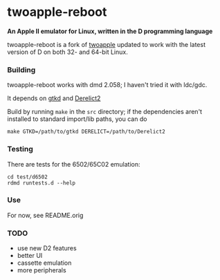 # twoapple-reboot

**An Apple II emulator for Linux, written in the D programming language**

twoapple-reboot is a fork of [twoapple](https://code.google.com/p/twoapple)
updated to work with the latest version of D on both 32- and 64-bit Linux.

### Building

twoapple-reboot works with dmd 2.058; I haven't tried it with ldc/gdc.

It depends on [gtkd](http://www.dsource.org/projects/gtkd) and [Derelict2](http://www.dsource.org/projects/derelict)

Build by running `make` in the `src` directory; if the dependencies aren't installed to standard import/lib paths, you can do
```
make GTKD=/path/to/gtkd DERELICT=/path/to/Derelict2
```

### Testing

There are tests for the 6502/65C02 emulation:

```
cd test/d6502
rdmd runtests.d --help
```

### Use
For now, see README.orig

### TODO

+ use new D2 features
+ better UI
+ cassette emulation
+ more peripherals
